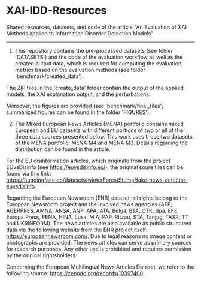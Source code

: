 # XAI-IDD-Resources

Shared resources, datasets, and code of the  article "An Evaluation of XAI Methods applied to Information Disorder Detection Models"
______________________________________________________________________________________________________________________________________________________________________________

1) This repository contains the pre-processed datasets (see folder 'DATASETS') and the code of the evaluation workflow as well as the created output data, which is required for computing the evaluation metrics based on the evaluation methods (see folder 'benchmark/created_data').

The ZIP files in the 'create_data' folder contain the output of the applied models, the XAI explanation output, and the perturbations.

Moreover, the figures are provided (see 'benchmark/final_files'; summarized figures can be found in the folder 'FIGURES').

2) The Mixed European News Articles (MENA) portfolio contains mixed European and EU datasets with different portions of two or all of the three data sources presented below. This work uses these two datasets of the MENA portfolio: MENA M4 and MENA M3. Details regarding the distribution can be found in the article.

For the EU disinformation articles, which originate from the project EUvsDisinfo (see https://euvsdisinfo.eu/), the original soure files can be found via this link: https://huggingface.co/datasets/winterForestStump/fake-news-detector-euvsdisinfo.

Regarding the European Newsroom (ENR) dataset, all rights belong to the European Newsroom project and the involved news agencies (AFP, AGERPRES, AMNA, ANSA, ANP, APA, ATA, Belga, BTA, CTK, dpa, EFE, Europa Press, FENA, HINA, Lusa, MIA, PAP, Ritzau, STA, Tanjug, TASR, TT and UKRINFORM). The news articles are also available as public structured data via the following website from the ENR project itself: https://europeannewsroom.com/. Due to legal reasons no image content or photographs are provided. The news articles can serve as primary sources for research purposes. Any other use is prohibited and requires permission by the original rightsholders.

Concerning the European Multilingual News Articles Dataset, we refer to the following source: https://zenodo.org/records/10397400.

